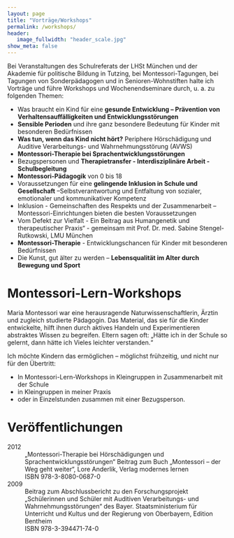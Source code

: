 ```yaml
---
layout: page
title: "Vorträge/Workshops"
permalink: /workshops/
header:
   image_fullwidth: "header_scale.jpg"
show_meta: false
---
```

Bei Veranstaltungen des Schulreferats der LHSt München und der Akademie für politische Bildung in Tutzing, bei Montessori-Tagungen, bei Tagungen von Sonderpädagogen und in Senioren-Wohnstiften halte ich Vorträge und führe Workshops und Wochenendseminare durch,
u. a. zu folgenden Themen:

* Was braucht ein Kind für eine <b>gesunde Entwicklung – Prävention von Verhaltensauffälligkeiten und Entwicklungsstörungen</b>
* <b>Sensible Perioden</b> und ihre ganz besondere Bedeutung für Kinder mit besonderen Bedürfnissen
* <b>Was tun, wenn das Kind nicht hört?</b> Periphere Hörschädigung und Auditive Verarbeitungs- und Wahrnehmungsstörung 	(AVWS)
* <b>Montessori-Therapie bei Sprachentwicklungsstörungen</b>
* Bezugspersonen und <b>Therapietransfer - Interdisziplinäre Arbeit - Schulbegleitung</b>
* <b>Montessori-Pädagogik</b> von 0 bis 18
* Voraussetzungen für eine <b>gelingende Inklusion in Schule und Gesellschaft</b> –Selbstverantwortung und Entfaltung von sozialer, emotionaler und kommunikativer Kompetenz
* Inklusion - Gemeinschaften des Respekts und der Zusammenarbeit – Montessori-Einrichtungen bieten die besten Voraussetzungen
* Vom Defekt zur Vielfalt - Ein Beitrag aus Humangenetik und therapeutischer 
Praxis“ - gemeinsam mit Prof. Dr. med. Sabine Stengel-Rutkowski, LMU München
* **Montessori-Therapie** - Entwicklungschancen für Kinder mit besonderen Bedürfnissen
* Die Kunst, gut älter zu werden – **Lebensqualität im Alter durch Bewegung und Sport**

<h1>Montessori-Lern-Workshops</h1>
<p>Maria Montessori war eine herausragende Naturwissenschaftlerin, Ärztin und zugleich studierte Pädagogin. Das Material, das sie für die Kinder entwickelte, hilft ihnen durch aktives Handeln und Experimentieren abstraktes Wissen zu begreifen. Eltern sagen oft: „Hätte ich in der Schule so gelernt, dann hätte ich Vieles leichter verstanden.“</p>

Ich möchte Kindern das ermöglichen  – möglichst frühzeitig, und nicht nur für den Übertritt:

* In Montessori-Lern-Workshops in Kleingruppen in Zusammenarbeit mit der Schule
* in Kleingruppen in meiner Praxis
* oder in Einzelstunden zusammen mit einer Bezugsperson.

<h1>Veröffentlichungen</h1>
<dl>
<dt>2012</dt>
<dd>„Montessori-Therapie bei Hörschädigungen und Sprachentwicklungsstörungen“ Beitrag zum Buch „Montessori – der Weg geht weiter“, Lore Anderlik, Verlag modernes lernen<br>
ISBN 978-3-8080-0687-0</dd>
<dt>2009</dt>
<dd>Beitrag zum Abschlussbericht zu den Forschungsprojekt „Schülerinnen und Schüler mit Auditiven Verarbeitungs- und Wahrnehmungsstörungen“ des Bayer. Staatsministerium für Unterricht und Kultus und der Regierung von Oberbayern, Edition Bentheim<br>
ISBN 978-3-394471-74-0</dd>
</dl>
